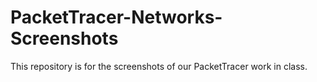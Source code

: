 # PacketTracer-Networks-Screenshots
This repository is for the screenshots of our PacketTracer work in class.
